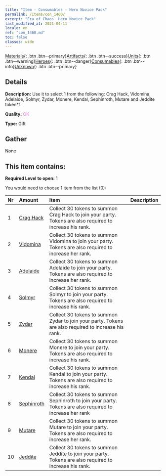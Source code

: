 ```yaml
---
title: "Item - Consumables - Hero Novice Pack"
permalink: /Items/con_1460/
excerpt: "Era of Chaos  Hero Novice Pack"
last_modified_at: 2021-04-11
locale: en
ref: "con_1460.md"
toc: false
classes: wide
---
```

 [Materials](/Items/){: .btn .btn--primary}[Artifacts](/Items/Artifacts/){: .btn .btn--success}[Units](/Items/Units/){: .btn .btn--warning}[Heroes](/Items/Heroes/){: .btn .btn--danger}[Consumables](/Items/Consumables/){: .btn .btn--info}[Unknown](/Items/Unknown/){: .btn .btn--primary}

## Details
 **Description:** Use it to select 1 from the following: Crag Hack, Vidomina, Adelaide, Solmyr, Zydar, Monere, Kendal, Sephinroth, Mutare and Jeddite token*1

 **Quality:** <span style="color: #DA70D6">OK</span>

 **Type:** Gift

## Gather

  None

## This item contains:

 **Required Level to open:** 1

 You would need to choose 1 item from the list (0):

  | Nr | Amount |     Item    | Description |
  |:---|:-------|:------------|:-----------:|
  | 1 | [Crag Hack](/Items/her_375/) | Collect 30 tokens to summon Crag Hack to join your party. Tokens are also required to increase his rank. | 
  | 2 | [Vidomina](/Items/her_372/) | Collect 30 tokens to summon Vidomina to join your party. Tokens are also required to increase her rank. | 
  | 3 | [Adelaide](/Items/her_359/) | Collect 30 tokens to summon Adelaide to join your party. Tokens are also required to increase her rank. | 
  | 4 | [Solmyr](/Items/her_386/) | Collect 30 tokens to summon Solmyr to join your party. Tokens are also required to increase his rank. | 
  | 5 | [Zydar](/Items/her_385/) | Collect 30 tokens to summon Zydar to join your party. Tokens are also required to increase his rank. | 
  | 6 | [Monere](/Items/her_379/) | Collect 30 tokens to summon Monere to join your party. Tokens are also required to increase his rank. | 
  | 7 | [Kendal](/Items/her_363/) | Collect 30 tokens to summon Kendal to join your party. Tokens are also required to increase his rank. | 
  | 8 | [Sephinroth](/Items/her_392/) | Collect 30 tokens to summon Sephinroth to join your party. Tokens are also required to increase her rank | 
  | 9 | [Mutare](/Items/her_389/) | Collect 30 tokens to summon Mutare to join your party. Tokens are also required to increase her rank. | 
  | 10 | [Jeddite](/Items/her_391/) | Collect 30 tokens to summon Jeddite to join your party. Tokens are also required to increase his rank. | 
